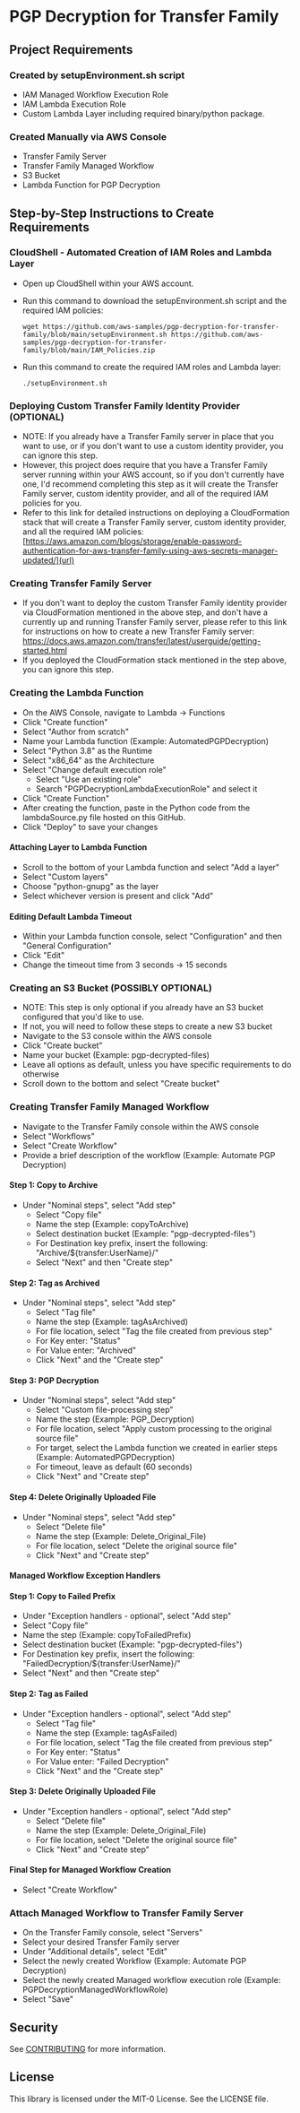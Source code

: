 # PGP Decryption for Transfer Family

## Project Requirements 
### Created by setupEnvironment.sh script
- IAM Managed Workflow Execution Role 
- IAM Lambda Execution Role 
- Custom Lambda Layer including required binary/python package. 
### Created Manually via AWS Console
- Transfer Family Server
- Transfer Family Managed Workflow
- S3 Bucket
- Lambda Function for PGP Decryption


## Step-by-Step Instructions to Create Requirements

### CloudShell - Automated Creation of IAM Roles and Lambda Layer
- Open up CloudShell within your AWS account. 
- Run this command to download the setupEnvironment.sh script and the required IAM policies: 
  
  `wget https://github.com/aws-samples/pgp-decryption-for-transfer-family/blob/main/setupEnvironment.sh https://github.com/aws-samples/pgp-decryption-for-transfer-family/blob/main/IAM_Policies.zip`
  
- Run this command to create the required IAM roles and Lambda layer:
  
  `./setupEnvironment.sh`
  

### Deploying Custom Transfer Family Identity Provider (OPTIONAL)
- NOTE: If you already have a Transfer Family server in place that you want to use, or if you don't want to use a custom identity provider, you can ignore this step. 
- However, this project does require that you have a Transfer Family server running within your AWS account, so if you don't currently have one, I'd recommend completing this step as it will create the Transfer Family server, custom identity provider, and all of the required IAM policies for you.  
- Refer to this link for detailed instructions on deploying a CloudFormation stack that will create a Transfer Family server, custom identity provider, and all the required IAM policies: [https://aws.amazon.com/blogs/storage/enable-password-authentication-for-aws-transfer-family-using-aws-secrets-manager-updated/](url)


### Creating Transfer Family Server
- If you don't want to deploy the custom Transfer Family identity provider via CloudFormation mentioned in the above step, and don't have a currently up and running Transfer Family server, please refer to this link for instructions on how to create a new Transfer Family server: https://docs.aws.amazon.com/transfer/latest/userguide/getting-started.html
- If you deployed the CloudFormation stack mentioned in the step above, you can ignore this step. 


### Creating the Lambda Function
- On the AWS Console, navigate to Lambda -> Functions
- Click "Create function"
- Select "Author from scratch"
- Name your Lambda function (Example: AutomatedPGPDecryption)
- Select "Python 3.8" as the Runtime
- Select "x86_64" as the Architecture
- Select "Change default execution role"
  - Select "Use an existing role"
  - Search "PGPDecryptionLambdaExecutionRole" and select it
- Click "Create Function"
- After creating the function, paste in the Python code from the lambdaSource.py file hosted on this GitHub.
- Click "Deploy" to save your changes

#### Attaching Layer to Lambda Function
- Scroll to the bottom of your Lambda function and select "Add a layer"
- Select "Custom layers"
- Choose "python-gnupg" as the layer
- Select whichever version is present and click "Add"


#### Editing Default Lambda Timeout
- Within your Lambda function console, select "Configuration" and then "General Configuration"
- Click "Edit"
- Change the timeout time from 3 seconds -> 15 seconds


### Creating an S3 Bucket (POSSIBLY OPTIONAL)
- NOTE: This step is only optional if you already have an S3 bucket configured that you'd like to use. 
- If not, you will need to follow these steps to create a new S3 bucket 
- Navigate to the S3 console within the AWS console
- Click "Create bucket"
- Name your bucket (Example: pgp-decrypted-files)
- Leave all options as default, unless you have specific requirements to do otherwise
- Scroll down to the bottom and select "Create bucket"



### Creating Transfer Family Managed Workflow
- Navigate to the Transfer Family console within the AWS console
- Select "Workflows"
- Select "Create Workflow"
- Provide a brief description of the workflow (Example: Automate PGP Decryption)
#### Step 1: Copy to Archive
- Under "Nominal steps", select "Add step"
  - Select "Copy file"
  - Name the step (Example: copyToArchive)
  - Select destination bucket (Example: "pgp-decrypted-files")
  - For Destination key prefix, insert the following: "Archive/${transfer:UserName}/" 
  - Select "Next" and then "Create step"
  
#### Step 2: Tag as Archived  
- Under "Nominal steps", select "Add step" 
  - Select "Tag file"
  - Name the step (Example: tagAsArchived)
  - For file location, select "Tag the file created from previous step"
  - For Key enter: "Status"
  - For Value enter: "Archived"
  - Click "Next" and the "Create step"

#### Step 3: PGP Decryption
- Under "Nominal steps", select "Add step"
  - Select "Custom file-processing step"
  - Name the step (Example: PGP_Decryption)
  - For file location, select "Apply custom processing to the original source file"
  - For target, select the Lambda function we created in earlier steps (Example: AutomatedPGPDecryption)
  - For timeout, leave as default (60 seconds)
  - Click "Next" and "Create step"

#### Step 4: Delete Originally Uploaded File
- Under "Nominal steps", select "Add step"
  - Select "Delete file"
  - Name the step (Example: Delete_Original_File)
  - For file location, select "Delete the original source file"
  - Click "Next" and "Create step"


#### Managed Workflow Exception Handlers

#### Step 1: Copy to Failed Prefix
- Under "Exception handlers - optional", select "Add step"
- Select "Copy file"
- Name the step (Example: copyToFailedPrefix)
- Select destination bucket (Example: "pgp-decrypted-files")
- For Destination key prefix, insert the following: "FailedDecryption/${transfer:UserName}/" 
- Select "Next" and then "Create step"

#### Step 2: Tag as Failed  
- Under "Exception handlers - optional", select "Add step"
  - Select "Tag file"
  - Name the step (Example: tagAsFailed)
  - For file location, select "Tag the file created from previous step"
  - For Key enter: "Status"
  - For Value enter: "Failed Decryption"
  - Click "Next" and the "Create step"

#### Step 3: Delete Originally Uploaded File
- Under "Exception handlers - optional", select "Add step"
  - Select "Delete file"
  - Name the step (Example: Delete_Original_File)
  - For file location, select "Delete the original source file"
  - Click "Next" and "Create step"


#### Final Step for Managed Workflow Creation
- Select "Create Workflow"


### Attach Managed Workflow to Transfer Family Server
- On the Transfer Family console, select "Servers"
- Select your desired Transfer Family server
- Under "Additional details", select "Edit"
- Select the newly created Workflow (Example: Automate PGP Decryption)
- Select the newly created Managed workflow execution role (Example: PGPDecryptionManagedWorkflowRole)
- Select "Save"




## Security

See [CONTRIBUTING](CONTRIBUTING.md#security-issue-notifications) for more information.

## License

This library is licensed under the MIT-0 License. See the LICENSE file.

